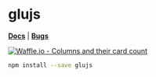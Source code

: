 # glujs

[**Docs**](https://garritfra.github.io/glujs/index.html) | [**Bugs**](https://github.com/garritfra/glujs/issues)

[![Waffle.io - Columns and their card count](https://badge.waffle.io/garritfra/glujs.svg?columns=all)](https://waffle.io/garritfra/glujs)

```sh
npm install --save glujs
```
